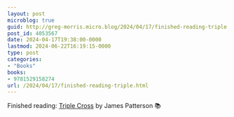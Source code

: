 ```yaml
---
layout: post
microblog: true
guid: http://greg-morris.micro.blog/2024/04/17/finished-reading-triple.html
post_id: 4053567
date: 2024-04-17T19:38:00-0000
lastmod: 2024-06-22T16:19:15-0000
type: post
categories:
- "Books"
books:
- 9781529158274
url: /2024/04/17/finished-reading-triple.html
---
```

Finished reading: [Triple Cross](https://micro.blog/books/9781529158274) by James Patterson 📚

